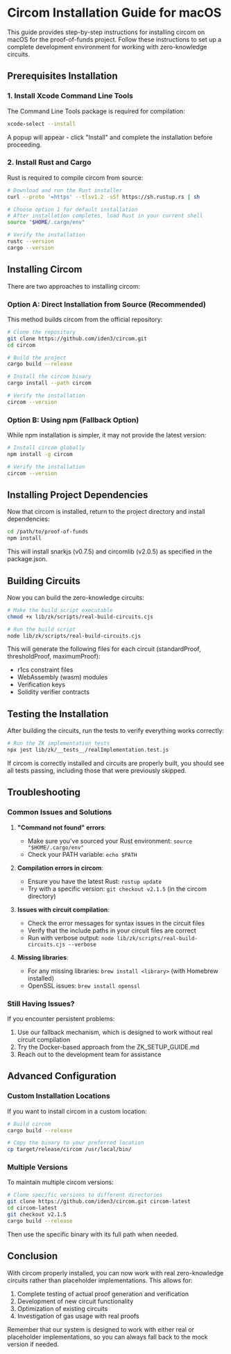 # Circom Installation Guide for macOS

This guide provides step-by-step instructions for installing circom on macOS for the proof-of-funds project. Follow these instructions to set up a complete development environment for working with zero-knowledge circuits.

## Prerequisites Installation

### 1. Install Xcode Command Line Tools

The Command Line Tools package is required for compilation:

```bash
xcode-select --install
```

A popup will appear - click "Install" and complete the installation before proceeding.

### 2. Install Rust and Cargo

Rust is required to compile circom from source:

```bash
# Download and run the Rust installer
curl --proto '=https' --tlsv1.2 -sSf https://sh.rustup.rs | sh

# Choose option 1 for default installation
# After installation completes, load Rust in your current shell
source "$HOME/.cargo/env"

# Verify the installation
rustc --version
cargo --version
```

## Installing Circom

There are two approaches to installing circom:

### Option A: Direct Installation from Source (Recommended)

This method builds circom from the official repository:

```bash
# Clone the repository
git clone https://github.com/iden3/circom.git
cd circom

# Build the project
cargo build --release

# Install the circom binary
cargo install --path circom

# Verify the installation
circom --version
```

### Option B: Using npm (Fallback Option)

While npm installation is simpler, it may not provide the latest version:

```bash
# Install circom globally
npm install -g circom

# Verify the installation
circom --version
```

## Installing Project Dependencies

Now that circom is installed, return to the project directory and install dependencies:

```bash
cd /path/to/proof-of-funds
npm install
```

This will install snarkjs (v0.7.5) and circomlib (v2.0.5) as specified in the package.json.

## Building Circuits

Now you can build the zero-knowledge circuits:

```bash
# Make the build script executable
chmod +x lib/zk/scripts/real-build-circuits.cjs

# Run the build script
node lib/zk/scripts/real-build-circuits.cjs
```

This will generate the following files for each circuit (standardProof, thresholdProof, maximumProof):
- r1cs constraint files
- WebAssembly (wasm) modules
- Verification keys
- Solidity verifier contracts

## Testing the Installation

After building the circuits, run the tests to verify everything works correctly:

```bash
# Run the ZK implementation tests
npx jest lib/zk/__tests__/realImplementation.test.js
```

If circom is correctly installed and circuits are properly built, you should see all tests passing, including those that were previously skipped.

## Troubleshooting

### Common Issues and Solutions

1. **"Command not found" errors**:
   - Make sure you've sourced your Rust environment: `source "$HOME/.cargo/env"`
   - Check your PATH variable: `echo $PATH`

2. **Compilation errors in circom**:
   - Ensure you have the latest Rust: `rustup update`
   - Try with a specific version: `git checkout v2.1.5` (in the circom directory)

3. **Issues with circuit compilation**:
   - Check the error messages for syntax issues in the circuit files
   - Verify that the include paths in your circuit files are correct
   - Run with verbose output: `node lib/zk/scripts/real-build-circuits.cjs --verbose`

4. **Missing libraries**:
   - For any missing libraries: `brew install <library>` (with Homebrew installed)
   - OpenSSL issues: `brew install openssl`

### Still Having Issues?

If you encounter persistent problems:

1. Use our fallback mechanism, which is designed to work without real circuit compilation
2. Try the Docker-based approach from the ZK_SETUP_GUIDE.md
3. Reach out to the development team for assistance

## Advanced Configuration

### Custom Installation Locations

If you want to install circom in a custom location:

```bash
# Build circom
cargo build --release

# Copy the binary to your preferred location
cp target/release/circom /usr/local/bin/
```

### Multiple Versions

To maintain multiple circom versions:

```bash
# Clone specific versions to different directories
git clone https://github.com/iden3/circom.git circom-latest
cd circom-latest
git checkout v2.1.5
cargo build --release
```

Then use the specific binary with its full path when needed.

## Conclusion

With circom properly installed, you can now work with real zero-knowledge circuits rather than placeholder implementations. This allows for:

1. Complete testing of actual proof generation and verification
2. Development of new circuit functionality
3. Optimization of existing circuits
4. Investigation of gas usage with real proofs

Remember that our system is designed to work with either real or placeholder implementations, so you can always fall back to the mock version if needed.